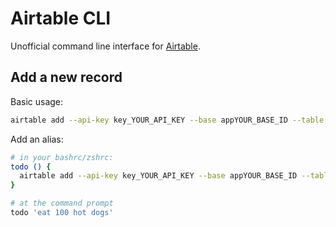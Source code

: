 Airtable CLI
============

Unofficial command line interface for [Airtable](https://airtable.com).

Add a new record
----------------

Basic usage:

```sh
airtable add --api-key key_YOUR_API_KEY --base appYOUR_BASE_ID --table TABLE_NAME 'Field name 1' 'Field value 1' 'Field name 2' 'Field value 2'
```

Add an alias:

```sh
# in your bashrc/zshrc:
todo () {
  airtable add --api-key key_YOUR_API_KEY --base appYOUR_BASE_ID --table Tasks 'Task title' "$1"
}

# at the command prompt
todo 'eat 100 hot dogs'
```
